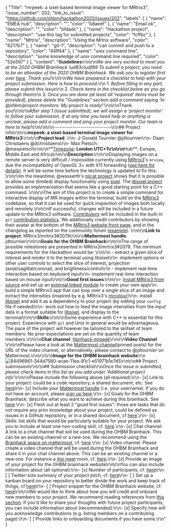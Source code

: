 {
  "Title": "mrpeek: a sixel-based terminal image viewer for MRtrix3",
  "issue_number": 202,
  "link_to_issue": "https://github.com/ohbm/hackathon2020/issues/202",
  "labels": [
    {
      "name": "EMEA hub",
      "description": "",
      "color": "b8aeef"
    },
    {
      "name": "Email ok",
      "description": "",
      "color": "bfdadc"
    },
    {
      "name": "Hackathon project",
      "description": "use this tag for submitted projects",
      "color": "fcffbc"
    },
    {
      "name": "Mrtrix",
      "description": "Using the Mrtrix software",
      "color": "6217b7"
    },
    {
      "name": "git-1",
      "description": "can commit and push to a repository",
      "color": "44ff44"
    },
    {
      "name": "unix command line",
      "description": "some knowledge of unix command line required",
      "color": "52e597"
    }
  ],
  "content": "**Guidelines**\r\n\r\n*We are very excited to meet you at the 2020 OHBM Brainhack \ud83c\udf89* *To submit a project, you need to be an attendee of the 2020 OHBM Brainhack. We ask you to register first over [here](http://www.humanbrainmapping.org/HackathonReg/). Thank you!*\r\n\r\n*We have prepared a checklist to help with your project submission. Here is how to proceed:*\r\n 1. *Before filling in any part, please submit this issue*\r\n 2. *Check items in the checklist below as you go through them*\r\n 3. *Once you are done (at least all 'required' items must be provided), please delete the \"Guidelines\" section add a comment saying 'hi @ohbm/project-monitors: My project is ready!'*\r\n\r\nThank you!\r\n\r\n*After step 1 (issue submitted), we will assign a 'project monitor' to follow your submission. If at any time you need help or anything is unclear, please add a comment and ping your project monitor. Our team is here to help!*\r\n\r\n\r\n----------------------------\r\n## Project info\r\n\r\n**mrpeek: a sixel-based terminal image viewer for MRtrix3**:\r\n\r\n**Project lead**: \r\n- J-Donald Tournier @jdtournier\r\n- Daan Christiaens @dchristiaens\r\n- Max Pietsch: @maxpietsch\r\n\r\n**[Timezone](https://github.com/ohbm/hackathon2020/blob/master/.github/ISSUE_TEMPLATE/handbooks/projects.md#timezone)**: London UTC+1\r\n\r\n**Hub**: Europe, Middle East and Africa\r\n\r\n**Description**:\r\n\r\nDisplaying images on a remote server is very difficult / impossible currently using [MRtrix3](https://www.mrtrix.org/)'s `mrview`, due the incompatibility of OpenGL 3+ with X11 forwarding ([see here for details](https://community.mrtrix.org/t/remote-display-issues/2547)). It will be some time before the technology is updated to fix this. \r\n\r\nIn the meantime, @wasserth's [niicat project](https://github.com/MIC-DKFZ/niicat) shows that it is possible to allow some (limited) display functionality using [sixel](https://en.wikipedia.org/wiki/Sixel). The [libsixel project](https://saitoha.github.io/libsixel/) provides an implementation that seems like a good starting point for a C++ command. \r\n\r\nThe aim of this project is to create a simple command for interactive display of MR images within the terminal, build on the [MRtrix3](https://www.mrtrix.org/) codebase, so that it can be used for quick inspection of images both locally and remotely.\r\n\r\nIf successful, changes will be included in a future update to the MRtrix3 software. [Contributors](https://github.com/MRtrix3/mrtrix3/blob/master/CONTRIBUTING.md) will be included in the built-in `git` [contribution statistics](https://github.com/MRtrix3/mrtrix3/graphs/contributors). We additionally credit contributors by showing their avatar at the bottom of the [_MRtrix3_ website front page](https://www.mrtrix.org/), and in the changelog as reported on the community forum ([example](https://community.mrtrix.org/t/mrtrix-3-0-rc3-3-0-0-changelog/3552)). \r\n\r\n**Link to project**: MRtrix3/mrtrix3#2079\r\n\r\n**Mattermost handle**: jdtournier\r\n\r\n**Goals for the OHBM Brainhack**\r\n\r\nThe range of possible milestones are presented in MRtrix3/mrtrix3#2079. The minimum requirements for the Hackathon would be: \r\n\r\n - extract a given slice of interest and render it to the terminal using libsixel\r\n- implement options or other user controls to select the slice of interest, projection (axial/sagittal/coronal), and brightness/control\r\n - implement real-time interaction based on keyboard input\r\n- implement real-time interaction based on mouse input\r\n\r\n**Good first issues**:\r\n\r\n- [Install MRtrix3 from source](https://mrtrix.readthedocs.io/en/latest/installation/build_from_source.html) and set up an [external linked module](https://mrtrix.readthedocs.io/en/latest/tips_and_tricks/external_modules.html) to create your own app\r\n- build a simple MRtrix3 app that can loop over a single slice of an image and extract the intensities (inspired by e.g. MRtrix3's [mrcolour](https://github.com/MRtrix3/mrtrix3/blob/master/cmd/mrcolour.cpp))\r\n- install [libsixel](https://saitoha.github.io/libsixel/) and add it as a dependency to your project (by editing your `config` file if needed)\r\n- work out how to feed the image intensities from the input data in a format suitable for [libsixel](https://saitoha.github.io/libsixel/), and display to the terminal\r\n\r\n**Skills**:\r\n\r\nSome experience with C++ is essential for this project. Experience with `git` and Unix in general would be advantageous. The pace of the project will however be tailored to the skillset of team members. No prior expectations are set on the quantity of team members.\r\n\r\n**Chat channel**: [hbmhack-mrpeek](https://mattermost.brainhack.org/brainhack/channels/hbmhack-mrpeek)\r\n\r\n**Video Channel** \r\n\r\nPlease have a look at the [Mattermost channel](https://mattermost.brainhack.org/brainhack/channels/hbmhack-mrpeek)(pinned posts) for the URL of the video channel, or alternatively, please contact to @jdtournier on Mattermost.\r\n\r\n\r\n**Image for the OHBM brainhack website**\r\n![84496961-344d7580-acae-11ea-91c1-e51971b1e7d5](https://user-images.githubusercontent.com/3221000/84586268-dfc20b80-ae0f-11ea-8129-d3e4e024caf9.png)\r\n\r\n## Project submission\r\n\r\n## Submission checklist\r\n*Once the issue is submitted, please check items in this list as you add under 'Additional project info'*\r\n\r\nPlease include the following above (all required):\r\n-   [x] Link to your project: could be a code repository, a shared document, etc. See [here](https://github.com/ohbm/hackathon2020/blob/master/.github/ISSUE_TEMPLATE/handbooks/projects.md#link-to-project)\r\n-   [x] Include your [Mattermost handle](https://mattermost.brainhack.org/) (i.e. your username). If you do not have an account, please [sign up here](https://mattermost.brainhack.org/signup_email).\r\n-   [x] Goals for the OHBM Brainhack: describe what you want to achieve during this brainhack. See [here](https://github.com/ohbm/hackathon2020/blob/master/.github/ISSUE_TEMPLATE/handbooks/projects.md#goals).\r\n-   [x] Flesh out at least 2 \"good first issues\": those are tasks that do not require any prior knowledge about your project, could be defined as issues in a GitHub repository, or in a shared document, cf [here](https://github.com/ohbm/hackathon2020/blob/master/.github/ISSUE_TEMPLATE/handbooks/projects.md#onboarding-2-good-first-issues).\r\n-   [x] Skills: list skills that would be particularly suitable for your project. We ask you to include at least one non-coding skill, cf. [here](https://github.com/ohbm/hackathon2020/blob/master/.github/ISSUE_TEMPLATE/handbooks/projects.md#onboarding-skills).\r\n-   [x] Chat channel: A link to a chat channel that will be used during the OHBM Brainhack. This can be an existing channel or a new one. We recommend using the [Brainhack space on mattermost](https://mattermost.brainhack.org/), cf. [here](https://github.com/ohbm/hackathon2020/blob/master/.github/ISSUE_TEMPLATE/handbooks/projects.md#chat).\r\n-   [x] Video channel: Please create a video channel that will be used during the OHBM Brainhack and share it in your chat channel above. This can be an existing channel or a new one. For instance a [jitsi meet](https://meet.jit.si/) room, cf. [here](https://github.com/ohbm/hackathon2020/blob/master/.github/ISSUE_TEMPLATE/handbooks/projects.md#video-calls).\r\n-   [x] Provide an image of your project for the OHBM brainhack website\r\n\r\nYou can also include information about (all optional):\r\n-   [x] Number of participants, cf. [here](https://github.com/ohbm/hackathon2020/blob/master/.github/ISSUE_TEMPLATE/handbooks/projects.md#participant-capacity)\r\n-   [ ] Twitter-size summary of your project pitch, cf. [here](https://github.com/ohbm/hackathon2020/blob/master/.github/ISSUE_TEMPLATE/handbooks/projects.md#twitter-size-summary-of-your-project-pitch)\r\n-   [ ] Set up a kanban board on your repository to better divide the work and keep track of things, cf [here](https://github.com/ohbm/hackathon2020/blob/master/.github/ISSUE_TEMPLATE/handbooks/projects.md#set-up-a-kanban-board)\r\n-   [ ] Project snippet for the OHBM Brainhack website, cf. [here](https://github.com/ohbm/hackathon2020/blob/master/.github/ISSUE_TEMPLATE/handbooks/projects.md#project-snippet-for-the-ohbm-brainhack-website)\r\n\r\nWe would like to think about how you will credit and onboard new members to your project. We recommend reading references from [this section](https://github.com/ohbm/hackathon2020/blob/master/.github/ISSUE_TEMPLATE/handbooks/projects.md#credit-and-onboarding). If you'd like to share your thoughts with future project participants, you can include information about (recommended):\r\n-   [x] Specify how will you acknowledge contributions (e.g. listing members on a contributing page).\r\n-   [ ] Provide links to onboarding documents if you have some.\r\n"
}